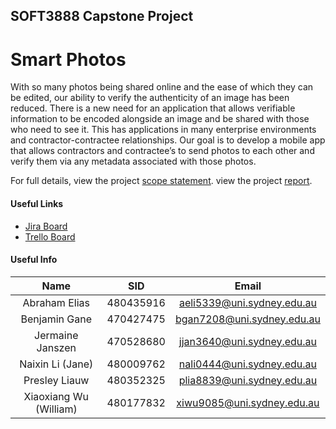 ## SOFT3888 Capstone Project ##
# Smart Photos #

With so many photos being shared online and the ease of which they can be edited, our ability to verify the authenticity of an image has been reduced. There is a new need for an application that allows verifiable information to be encoded alongside an image and be shared with those who need to see it. This has applications in many enterprise environments and contractor-contractee relationships. Our goal is to develop a mobile app that allows contractors and contractee’s to send photos to each other and verify them via any metadata associated with those photos.

For full details, 
view the project [scope statement](https://docs.google.com/document/d/1UKpeMUImPyK0F95fr1HLlRsca6lM9Uzlq6h1vX1sKNQ/edit?usp=sharing).
view the project [report](https://docs.google.com/document/d/1nygoYnQJjtUY7fWEP-uIs0MroK6OAfXb76B7mV8KmYE/edit?usp=sharing).


#### Useful Links ####
* [Jira Board](https://soft3888capstone.atlassian.net/browse/SP)
* [Trello Board](https://trello.com/b/XF7IvgLR/soft3888)

#### Useful Info ####
| Name        | SID           | Email  |
| :-------------: |:-------------:|:-------------:|
| Abraham Elias      | 480435916 | aeli5339@uni.sydney.edu.au |
| Benjamin Gane      | 470427475 | bgan7208@uni.sydney.edu.au |
| Jermaine Janszen | 470528680 | jjan3640@uni.sydney.edu.au |
| Naixin Li (Jane) | 480009762 | nali0444@uni.sydney.edu.au |
| Presley Liauw | 480352325 | plia8839@uni.sydney.edu.au | 
| Xiaoxiang Wu (William) |  480177832 | xiwu9085@uni.sydney.edu.au |
